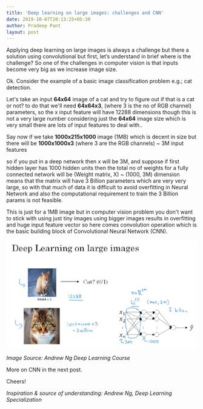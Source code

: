 ```yaml
---
title: 'Deep learning on large images: challenges and CNN'
date: 2019-10-07T20:13:25+05:30
author: Pradeep Pant
layout: post
---
```

Applying deep learning on large images is always a challenge but there a solution using convolutional but first, let&#8217;s understand in brief where is the challenge? So one of the challenges in computer vision is that inputs become very big as we increase image size. 

Ok. Consider the example of a basic image classification problem e.g.; cat detection.

Let's take an input **64x64** image of a cat and try to figure out if that is a cat or not? to do that we'll need **64x64x3**, (where 3 is the no of RGB channel) parameters, so the x input feature will have 12288 dimensions though this is not a very large number considering just the **64x64** image size which is very small there are lots of input features to deal with..

Say now if we take **1000x215x1000** image (1MB) which is decent in size but there will be **1000x1000x3** (where 3 are the RGB channels) ~ 3M input features

so if you put in a deep network then x will be 3M, and suppose if first hidden layer has 1000 hidden units then the total no of weights for a fully connected network will be (Weight matrix, X) ~ (1000, 3M) dimension means that the matrix will have 3 Billion parameters which are very very large, so with that much of data it is difficult to avoid overfitting in Neural Network and also the computational requirement to train the 3 Billion params is not feasible. 

This is just for a 1MB image but in computer vision problem you don't want to stick with using just tiny images using bigger images results in overfitting and huge input feature vector so here comes convolution operation which is the basic building block of Convolutional Neural Network (CNN).

  ![](/wp-content/uploads/2019/10/deep_learning_on_large_images-1024x580.png "Deep learning on large images")

*Image Source: Andrew Ng Deep Learning Course* 

More on CNN in the next post.

Cheers!


*Inspiration & source of understanding: Andrew Ng, Deep Learning Specialization*  